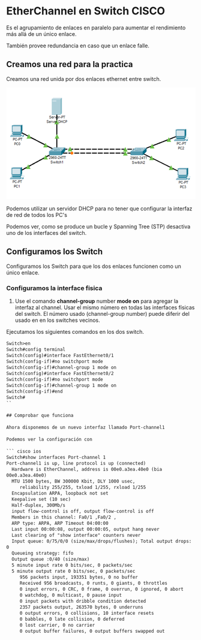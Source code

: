 # EtherChannel en Switch CISCO

Es el agrupamiento de enlaces en paralelo para aumentar el rendimiento más allá de un único enlace.

También provee redundancia en caso que un enlace falle.

## Creamos una red para la practica

Creamos una red unida por dos enlaces ethernet entre switch.

![Nat estatico](Imagenes/EtherChannel.png)

Podemos utilizar un servidor DHCP para no tener que configurar la interfaz de red de todos los PC's

Podemos ver, como se produce un bucle y Spanning Tree (STP) desactiva uno de los interfaces del switch.

## Configuramos los Switch

Configuramos los Switch para que los dos enlaces funcionen como un único enlace.

### Configuramos la interface fisica

1. Use el comando **channel-group** number **mode on** para agregar la interfaz al channel. Usar el mismo número en todas las interfaces físicas del switch. El número usado (channel-group number) puede diferir del usado en en los switches vecinos.
<!-- 2. Use el comando **no switchport** para hacer de cada puerto físico un puerto enrutado. -->

Ejecutamos los siguientes comandos en los dos switch.

``` cisco ios
Switch>en
Switch#config terminal
Switch(config)#interface FastEthernet0/1
Switch(config-if)#no switchport mode
Switch(config-if)#channel-group 1 mode on
Switch(config)#interface FastEthernet0/2
Switch(config-if)#no switchport mode
Switch(config-if)#channel-group 1 mode on
Switch(config-if)#end
Switch#
``

## Comprobar que funciona

Ahora disponemos de un nuevo interfaz llamado Port-channel1

Podemos ver la configuración con

``` cisco ios
Switch#show interfaces Port-channel 1
Port-channel1 is up, line protocol is up (connected)
  Hardware is EtherChannel, address is 00e0.a3ea.40e0 (bia 00e0.a3ea.40e0)
  MTU 1500 bytes, BW 300000 Kbit, DLY 1000 usec,
     reliability 255/255, txload 1/255, rxload 1/255
  Encapsulation ARPA, loopback not set
  Keepalive set (10 sec)
  Half-duplex, 300Mb/s
  input flow-control is off, output flow-control is off
  Members in this channel: Fa0/1 ,Fa0/2 ,
  ARP type: ARPA, ARP Timeout 04:00:00
  Last input 00:00:08, output 00:00:05, output hang never
  Last clearing of "show interface" counters never
  Input queue: 0/75/0/0 (size/max/drops/flushes); Total output drops: 0
  Queueing strategy: fifo
  Output queue :0/40 (size/max)
  5 minute input rate 0 bits/sec, 0 packets/sec
  5 minute output rate 0 bits/sec, 0 packets/sec
     956 packets input, 193351 bytes, 0 no buffer
     Received 956 broadcasts, 0 runts, 0 giants, 0 throttles
     0 input errors, 0 CRC, 0 frame, 0 overrun, 0 ignored, 0 abort
     0 watchdog, 0 multicast, 0 pause input
     0 input packets with dribble condition detected
     2357 packets output, 263570 bytes, 0 underruns
     0 output errors, 0 collisions, 10 interface resets
     0 babbles, 0 late collision, 0 deferred
     0 lost carrier, 0 no carrier
     0 output buffer failures, 0 output buffers swapped out
```

